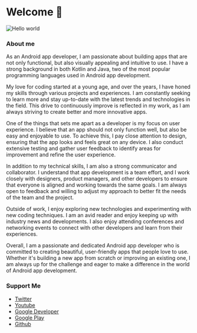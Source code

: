 # Welcome 🥰

<img src="https://github.com/amitthecoders/amitthecoders/blob/main/resources/banner.png" alt="Hello world">


### About me

As an Android app developer, I am passionate about building apps that are not only functional, but also visually appealing and intuitive to use. I have a strong background in both Kotlin and Java, two of the most popular programming languages used in Android app development.

My love for coding started at a young age, and over the years, I have honed my skills through various projects and experiences. I am constantly seeking to learn more and stay up-to-date with the latest trends and technologies in the field. This drive to continuously improve is reflected in my work, as I am always striving to create better and more innovative apps.

One of the things that sets me apart as a developer is my focus on user experience. I believe that an app should not only function well, but also be easy and enjoyable to use. To achieve this, I pay close attention to design, ensuring that the app looks and feels great on any device. I also conduct extensive testing and gather user feedback to identify areas for improvement and refine the user experience.

In addition to my technical skills, I am also a strong communicator and collaborator. I understand that app development is a team effort, and I work closely with designers, product managers, and other developers to ensure that everyone is aligned and working towards the same goals. I am always open to feedback and willing to adjust my approach to better fit the needs of the team and the project.

Outside of work, I enjoy exploring new technologies and experimenting with new coding techniques. I am an avid reader and enjoy keeping up with industry news and developments. I also enjoy attending conferences and networking events to connect with other developers and learn from their experiences.

Overall, I am a passionate and dedicated Android app developer who is committed to creating beautiful, user-friendly apps that people love to use. Whether it's building a new app from scratch or improving an existing one, I am always up for the challenge and eager to make a difference in the world of Android app development.


### Support Me

- [Twitter](https://twitter.com/amitthecoder_)
- [Youtube](https://www.youtube.com/@amitthecoder)
- [Google Developer](https://g.dev/amitthecoder)
- [Google Play](https://play.google.com/store/apps/dev?id=8173184158513909416)
- [Github](https://github.com/amitthecoder)

